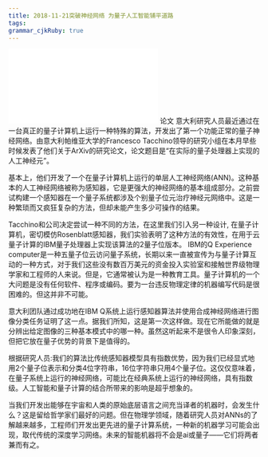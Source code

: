 ```yaml
---
title: 2018-11-21突破神经网络 为量子人工智能铺平道路
tags: 
grammar_cjkRuby: true
---
```


![enter description here](./attachments/1811.02266.pdf "1811.02266")
论文
意大利研究人员最近通过在一台真正的量子计算机上运行一种特殊的算法，开发出了第一个功能正常的量子神经网络。由意大利帕维亚大学的Francesco Tacchino领导的研究小组在本月早些时候发表了他们关于ArXiv的研究论文，论文题目是“在实际的量子处理器上实现的人工神经元”。

基本上，他们开发了一个在量子计算机上运行的单层人工神经网络(ANN)。这种基本的人工神经网络被称为感知器，它是更强大的神经网络的基本组成部分。之前尝试构建一个感知器在一个量子系统都涉及个别量子位元治疗神经元网络中。这是一种繁琐而又疯狂复杂的方法，但却未能产生多少可操作的结果。

Tacchino和公司决定尝试一种不同的方法，在这里我们引入另一种设计, 在量子计算机，密切模仿Rosenblatt感知器，我们实验表明了这种方法的有效性，在用于云量子计算的IBM量子处理器上实现该算法的2量子位版本。
IBM的Q Experience computer是一种五量子位云访问量子系统，长期以来一直被宣传为与量子计算互动的一种方式，对于我们这些没有数百万美元的资金投入实验室和接触世界级物理学家和工程师的人来说。但是，它通常被认为是一种教育工具。量子计算机的一个大问题是没有任何软件、程序或编码。要为一台违反物理定律的机器编写代码是很困难的。但这并非不可能。

意大利团队通过成功地在IBM Q系统上运行感知器算法并使用合成神经网络进行图像分类任务证明了这一点。据我们所知，这是第一次这样做。现在它所能做的就是分辨出给定图像的三种基本模式中的哪一种。虽然这听起来不是很令人印象深刻，但把它放在量子优势的背景下是值得的。

根据研究人员:我们的算法比传统感知器模型具有指数优势，因为我们已经显式地用2个量子位表示和分类4位字符串，16位字符串只用4个量子位。这仅仅意味着，在量子系统上运行的神经网络，可能比在经典系统上运行的神经网络，具有指数级。人工智能和量子计算的结合所带来的影响是超乎想象的。

当我们开发出能够在宇宙和人类的原始底层语言之间充当译者的机器时，会发生什么？这是留给哲学家们最好的问题。但在物理学领域，随着研究人员对ANNs的了解越来越多，工程师们开发出更先进的量子计算系统，一种新的机器学习可能会出现，取代传统的深度学习网络。未来的智能机器将不会是ai或量子——它们将两者兼而有之。
